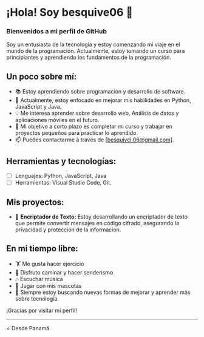 # ¡Hola! Soy besquive06 👋

### Bienvenidos a mi perfil de GitHub

Soy un entusiasta de la tecnología y estoy comenzando mi viaje en el mundo de la programación. Actualmente, estoy tomando un curso para principiantes y aprendiendo los fundamentos de la programación.

## Un poco sobre mí:

- 📚 Estoy aprendiendo sobre programación y desarrollo de software.
- 🌱 Actualmente, estoy enfocado en mejorar mis habilidades en Python, JavaScript y Java.
- 💡 Me interesa aprender sobre desarrollo web, Análisis de datos y aplicaciones móviles en el futuro.
- 🎯 Mi objetivo a corto plazo es completar mi curso y trabajar en proyectos pequeños para practicar lo aprendido.
- 📫 Puedes contactarme a través de [besquivel.06@gmail.com].

## Herramientas y tecnologías:

- [ ] Lenguajes: Python, JavaScript, Java
- [ ] Herramientas: Visual Studio Code, Git.

## Mis proyectos:

- 🌟 **Encriptador de Texto:** Estoy desarrollando un encriptador de texto que permite convertir mensajes en código cifrado, asegurando la privacidad y protección de la información.

## En mi tiempo libre:

- 🏋️ Me gusta hacer ejercicio
- 🚶 Disfruto caminar y hacer senderismo
- 🎶 Escuchar música
- 🐶 Jugar con mis mascotas
- 🌟 Siempre estoy buscando nuevas formas de mejorar y aprender más sobre tecnología.

¡Gracias por visitar mi perfil!

---

⭐️ Desde Panamá.
